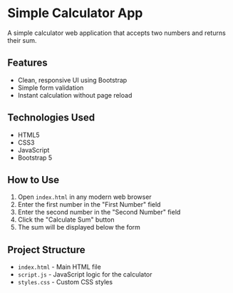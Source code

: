 # Simple Calculator App

A simple calculator web application that accepts two numbers and returns their sum.

## Features

- Clean, responsive UI using Bootstrap
- Simple form validation
- Instant calculation without page reload

## Technologies Used

- HTML5
- CSS3
- JavaScript
- Bootstrap 5

## How to Use

1. Open `index.html` in any modern web browser
2. Enter the first number in the "First Number" field
3. Enter the second number in the "Second Number" field
4. Click the "Calculate Sum" button
5. The sum will be displayed below the form

## Project Structure

- `index.html` - Main HTML file
- `script.js` - JavaScript logic for the calculator
- `styles.css` - Custom CSS styles
